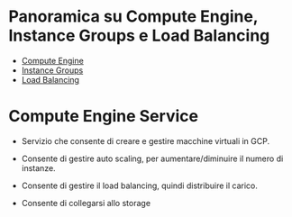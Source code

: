 # Panoramica su Compute Engine, Instance Groups e Load Balancing


- [Compute Engine](#compute-engine)
- [Instance Groups](#instance-groups) 
- [Load Balancing](#load-balancing)

# Compute Engine Service 
 
- Servizio che consente di creare e gestire macchine virtuali in GCP. 

- Consente di gestire auto scaling, per aumentare/diminuire il numero di instanze. 

- Consente di gestire il load balancing, quindi distribuire il carico. 

- Consente di collegarsi allo storage